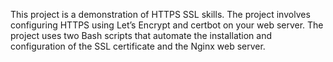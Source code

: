 This project is a demonstration of HTTPS SSL skills. The project involves configuring HTTPS using Let’s Encrypt and certbot on your web server. The project uses two Bash scripts that automate the installation and configuration of the SSL certificate and the Nginx web server.
